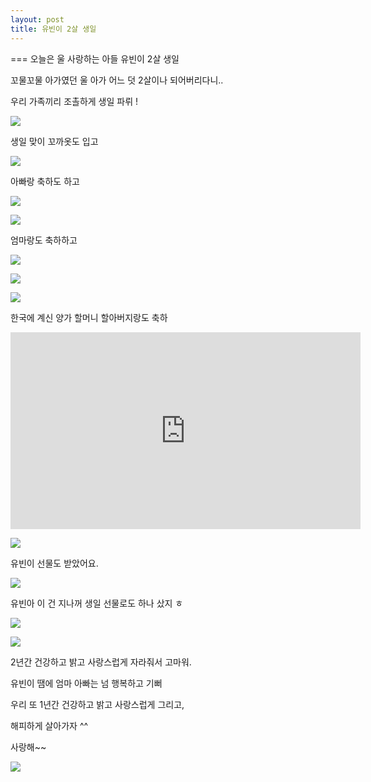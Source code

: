 ```yaml
---
layout: post
title: 유빈이 2살 생일
---
```

===
오늘은 울 사랑하는 아들 유빈이 2살 생일

꼬물꼬물 아가였던 울 아가 어느 덧 2살이나 되어버리다니..

우리 가족끼리 조촐하게 생일 파뤼 !

![](https://dl.dropboxusercontent.com/u/9792864/150703%20%EC%9C%A0%EB%B9%88%EC%9D%B4%202%EC%82%B4%20%EC%83%9D%EC%9D%BC/DSC04090.JPG)

생일 맞이 꼬까옷도 입고 

![](https://dl.dropboxusercontent.com/u/9792864/150703%20%EC%9C%A0%EB%B9%88%EC%9D%B4%202%EC%82%B4%20%EC%83%9D%EC%9D%BC/DSC04091.JPG)

아빠랑 축하도 하고

![](https://dl.dropboxusercontent.com/u/9792864/150703%20%EC%9C%A0%EB%B9%88%EC%9D%B4%202%EC%82%B4%20%EC%83%9D%EC%9D%BC/DSC04092.JPG)


![](https://dl.dropboxusercontent.com/u/9792864/150703%20%EC%9C%A0%EB%B9%88%EC%9D%B4%202%EC%82%B4%20%EC%83%9D%EC%9D%BC/DSC04093.JPG)

엄마랑도 축하하고

![](https://dl.dropboxusercontent.com/u/9792864/150703%20%EC%9C%A0%EB%B9%88%EC%9D%B4%202%EC%82%B4%20%EC%83%9D%EC%9D%BC/DSC04094.JPG)


![](https://dl.dropboxusercontent.com/u/9792864/150703%20%EC%9C%A0%EB%B9%88%EC%9D%B4%202%EC%82%B4%20%EC%83%9D%EC%9D%BC/DSC04095.JPG)


![](https://dl.dropboxusercontent.com/u/9792864/150703%20%EC%9C%A0%EB%B9%88%EC%9D%B4%202%EC%82%B4%20%EC%83%9D%EC%9D%BC/DSC04096.JPG)

한국에 계신 양가 할머니 할아버지랑도 축하

<iframe width="560" height="315" src="https://www.youtube.com/embed/jLXNv1rrLi0" frameborder="0" allowfullscreen></iframe>

![](https://dl.dropboxusercontent.com/u/9792864/150703%20%EC%9C%A0%EB%B9%88%EC%9D%B4%202%EC%82%B4%20%EC%83%9D%EC%9D%BC/DSC04101.JPG)

유빈이 선물도 받았어요.

![](https://dl.dropboxusercontent.com/u/9792864/150703%20%EC%9C%A0%EB%B9%88%EC%9D%B4%202%EC%82%B4%20%EC%83%9D%EC%9D%BC/DSC04103.JPG)

유빈아 이 건 지나꺼 생일 선물로도 하나 샀지 ㅎ

![](https://dl.dropboxusercontent.com/u/9792864/150703%20%EC%9C%A0%EB%B9%88%EC%9D%B4%202%EC%82%B4%20%EC%83%9D%EC%9D%BC/DSC04099.JPG)


![](https://dl.dropboxusercontent.com/u/9792864/150703%20%EC%9C%A0%EB%B9%88%EC%9D%B4%202%EC%82%B4%20%EC%83%9D%EC%9D%BC/DSC04100.JPG)


2년간 건강하고 밝고 사랑스럽게 자라줘서 고마워.

유빈이 땜에 엄마 아빠는 넘 행복하고 기뻐

우리 또 1년간 건강하고 밝고 사랑스럽게 그리고,

해피하게 살아가자 ^^

사랑해~~

![](http://www.najumary.or.kr/board/data/naver/20141003/17895493_1412271614_1698.gif)